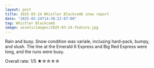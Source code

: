 ```yaml
---
layout: post
title: 2025-03-24 Whistler Blackcomb snow report
date: "2025-03-24T14:30:22-07:00"
tag: Whistler Blackcomb
image: assets/images/2025-03-24-feature.jpg
---
```


Rain and busy. Snow condition was variale, inclusing hard-pack, bumpy, and slush. The line at the Emerald 6 Express and Big Red Express were long, and the runs were busy.

Overall rate: 1/5 ★☆☆☆☆
